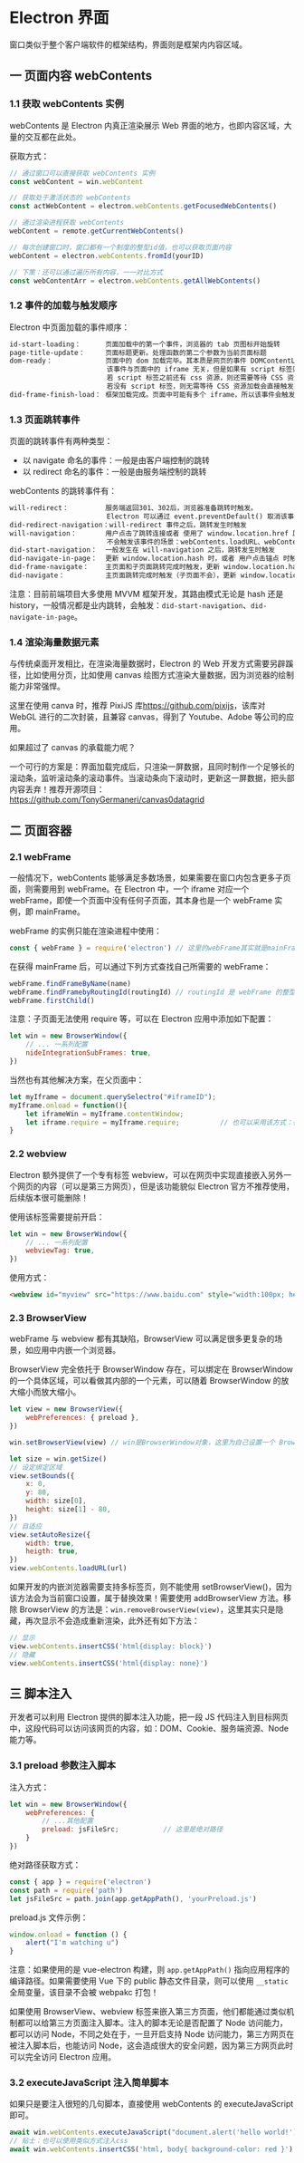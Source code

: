 # Electron 界面

窗口类似于整个客户端软件的框架结构，界面则是框架内内容区域。

## 一 页面内容 webContents

### 1.1 获取 webContents 实例

webContents 是 Electron 内真正渲染展示 Web 界面的地方，也即内容区域，大量的交互都在此处。

获取方式：

```js
// 通过窗口可以直接获取 webContents 实例
const webContent = win.webContent

// 获取处于激活状态的 webContents
const actWebContent = electron.webContents.getFocusedWebContents()

// 通过渲染进程获取 webContents
webContent = remote.getCurrentWebContents()

// 每次创建窗口时，窗口都有一个制度的整型id值，也可以获取页面内容
webContent = electron.webContents.fromId(yourID)

// 下策：还可以通过遍历所有内容，一一对比方式
const webContentArr = electron.webContents.getAllWebContents()
```

### 1.2 事件的加载与触发顺序

Electron 中页面加载的事件顺序：

```txt
id-start-loading：      页面加载中的第一个事件，浏览器的 tab 页图标开始旋转
page-title-update：     页面标题更新。处理函数的第二个参数为当前页面标题
dom-ready：             页面中的 dom 加载完毕。其本质是网页的事件 DOMContentLoaded。
                        该事件与页面中的 iframe 无关，但是如果有 script 标签则需要等待脚本加载完毕后触发，
                        若 script 标签之前还有 css 资源，则还需要等待 CSS 资源的加载。
                        若没有 script 标签，则无需等待 CSS 资源加载会直接触发事件。
did-frame-finish-load： 框架加载完成。页面中可能有多个 iframe，所以该事件会触发多次，当前页面为 mainFramedid
```

### 1.3 页面跳转事件

页面的跳转事件有两种类型：

-   以 navigate 命名的事件：一般是由客户端控制的跳转
-   以 redirect 命名的事件：一般是由服务端控制的跳转

webContents 的跳转事件有：

```txt
will-redirect：         服务端返回301、302后，浏览器准备跳转时触发。
                        Electron 可以通过 event.preventDefault() 取消该事件，阻止跳转
did-redirect-navigation：will-redirect 事件之后，跳转发生时触发
will-navigation：       用户点击了跳转连接或者 使用了 window.location.href 属性，跳转发生前触发
                        不会触发该事件的场景：webContents.loadURL、webContents.back、更新 window.location.hash、用户点击锚点
did-start-navigation：  一般发生在 will-navigation 之后，跳转发生时触发
did-navigate-in-page：  更新 window.location.hash 时，或者 用户点击锚点 时触发
did-frame-navigate：    主页面和子页面跳转完成时触发，更新 window.location.hash、用户点击锚点 不会触发
did-navigate：          主页面跳转完成时触发（子页面不会），更新 window.location.hash、用户点击锚点 不会触发
```

注意：目前前端项目大多使用 MVVM 框架开发，其路由模式无论是 hash 还是 history，一般情况都是业内跳转，会触发：`did-start-navigation`、`did-navigate-in-page`。

### 1.4 渲染海量数据元素

与传统桌面开发相比，在渲染海量数据时，Electron 的 Web 开发方式需要另辟蹊径，比如使用分页，比如使用 canvas 绘图方式渲染大量数据，因为浏览器的绘制能力非常强悍。

这里在使用 canva 时，推荐 PixiJS 库<https://github.com/pixijs>，该库对 WebGL 进行的二次封装，且兼容 canvas，得到了 Youtube、Adobe 等公司的应用。

如果超过了 canvas 的承载能力呢？

一个可行的方案是：界面加载完成后，只渲染一屏数据，且同时制作一个足够长的滚动条，监听滚动条的滚动事件。当滚动条向下滚动时，更新这一屏数据，把头部内容丢弃！推荐开源项目：<https://github.com/TonyGermaneri/canvas0datagrid>

## 二 页面容器

### 2.1 webFrame

一般情况下，webContents 能够满足多数场景，如果需要在窗口内包含更多子页面，则需要用到 webFrame。在 Electron 中，一个 iframe 对应一个 webFrame，即使一个页面中没有任何子页面，其本身也是一个 webFrame 实例，即 mainFrame。

webFrame 的实例只能在渲染进程中使用：

```js
const { webFrame } = require('electron') // 这里的webFrame其实就是mainFrame
```

在获得 mainFrame 后，可以通过下列方式查找自己所需要的 webFrame：

```js
webFrame.findFrameByName(name)
webFrame.findFramebyRoutingId(routingId) // routingId 是 webFrame 的整型属性，webFrame.routingId
webFrame.firstChild()
```

注意：子页面无法使用 require 等，可以在 Electron 应用中添加如下配置：

```js
let win = new BrowserWindow({
    // ... 一系列配置
    nideIntegrationSubFrames: true,
})
```

当然也有其他解决方案，在父页面中：

```js
let myIframe = document.querySelectro("#iframeID");
myIframe.onload = function(){
    let iframeWin = myIframe.contentWindow;
    let iframe.require = myIframe.require;          // 也可以采用该方式：在子页面中获取父窗口的require
}
```

### 2.2 webview

Electron 额外提供了一个专有标签 webview，可以在网页中实现直接嵌入另外一个网页的内容（可以是第三方网页），但是该功能貌似 Electron 官方不推荐使用，后续版本很可能删除！

使用该标签需要提前开启：

```js
let win = new BrowserWindow({
    // ... 一系列配置
    webviewTag: true,
})
```

使用方式：

```html
<webview id="myview" src="https://www.baidu.com" style="width:100px; height:100px;"></webview>
```

### 2.3 BrowserView

webFrame 与 webview 都有其缺陷，BrowserView 可以满足很多更复杂的场景，如应用中内嵌一个浏览器。

BrowserView 完全依托于 BrowserWindow 存在，可以绑定在 BrowserWindow 的一个具体区域，可以看做其内部的一个元素，可以随着 BrowserWindow 的放大缩小而放大缩小。

```js
let view = new BrowserView({
    webPreferences: { preload },
})

win.setBrowserView(view) // win是BrowserWindow对象，这里为自己设置一个 BrowserView容器

let size = win.getSize()
// 设定绑定区域
view.setBounds({
    x: 0,
    y: 80,
    width: size[0],
    height: size[1] - 80,
})
// 自适应
view.setAutoResize({
    width: true,
    heigth: true,
})
view.webContents.loadURL(url)
```

如果开发的内嵌浏览器需要支持多标签页，则不能使用 setBrowserView()，因为该方法会为当前窗口设置，属于替换效果！需要使用 addBrowserView 方法。移除 BrowserView 的方法是：`win.removeBrowserView(view)`，这里其实只是隐藏，再次显示不会造成重新渲染，此外还有如下方法：

```js
// 显示
view.webContents.insertCSS('html{display: block}')
// 隐藏
view.webContents.insertCSS('html{display: none}')
```

## 三 脚本注入

开发者可以利用 Electron 提供的脚本注入功能，把一段 JS 代码注入到目标网页中，这段代码可以访问该网页的内容，如：DOM、Cookie、服务端资源、Node 能力等。

### 3.1 preload 参数注入脚本

注入方式：

```js
let win = new BrowserWindow({
    webPreferences: {
        // ...其他配置
        preload: jsFileSrc;           // 这里是绝对路径
    }
})
```

绝对路径获取方式：

```js
const { app } = require('electron')
const path = require('path')
let jsFileSrc = path.join(app.getAppPath(), 'yourPreload.js')
```

preload.js 文件示例：

```js
window.onload = function () {
    alert("I'm watching u")
}
```

注意：如果使用的是 vue-electron 构建，则 `app.getAppPath()` 指向应用程序的编译路径。如果需要使用 Vue 下的 public 静态文件目录，则可以使用 `__static` 全局变量，该目录不会被 webpakc 打包！

如果使用 BrowserView、webview 标签来嵌入第三方页面，他们都能通过类似机制都可以给第三方页面注入脚本。注入的脚本无论是否配置了 Node 访问能力，都可以访问 Node，不同之处在于，一旦开启支持 Node 访问能力，第三方网页在被注入脚本后，也能访问 Node，这会造成很大的安全问题，因为第三方网页此时可以完全访问 Electron 应用。

### 3.2 executeJavaScript 注入简单脚本

如果只是要注入很短的几句脚本，直接使用 webContents 的 executeJavaScript 即可。

```js
await win.webContents.executeJavaScript("document.alert('hello world!')")
// 贴士：也可以使用类似方式注入css
await win.webContents.insertCSS('html, body{ background-color: red }')
```
